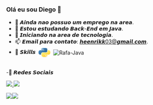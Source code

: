 ### Olá eu sou Diego 👋

- 🔭 𝘼𝙞𝙣𝙙𝙖 𝙣𝙖𝙤 𝙥𝙤𝙨𝙨𝙪𝙤 𝙪𝙢 𝙚𝙢𝙥𝙧𝙚𝙜𝙤 𝙣𝙖 𝙖𝙧𝙚𝙖.
- 🌱 𝙀𝙨𝙩𝙤𝙪 𝙚𝙨𝙩𝙪𝙙𝙖𝙣𝙙𝙤 𝘽𝙖𝙘𝙠-𝙀𝙣𝙙 𝙚𝙢 𝙅𝙖𝙫𝙖.
- 💬 𝙄𝙣𝙞𝙘𝙞𝙖𝙣𝙙𝙤 𝙣𝙖 𝙖𝙧𝙚𝙖 𝙙𝙚 𝙩𝙚𝙘𝙣𝙤𝙡𝙤𝙜𝙞𝙖.
- 📫 𝙀𝙢𝙖𝙞𝙡 𝙥𝙖𝙧𝙖 𝙘𝙤𝙣𝙩𝙖𝙩𝙤: 𝙝𝙚𝙚𝙣𝙧𝙞𝙠𝙠03@𝙜𝙢𝙖𝙞𝙡.𝙘𝙤𝙢.
- 📕 𝙎𝙠𝙞𝙡𝙡𝙨
  <img align="center" alt="Rafa-Python" height="30" width="40" src="https://raw.githubusercontent.com/devicons/devicon/master/icons/python/python-original.svg">
  <img align="center" alt="Rafa-Java" height="30" width="40" src="https://raw.githubusercontent.com/jmnote/z-icons/master/svg/java.svg">
 
 ##
 
 ###
-📱 𝙍𝙚𝙙𝙚𝙨 𝙎𝙤𝙘𝙞𝙖𝙞𝙨

<a id="linkedin" href="https://www.linkedin.com/in/diego-henrique-a6b0b2263/">
  <img src="https://img.shields.io/static/v1?style=for-the-badge&message=Linkedin&color=000000&logo=Linkedin&logoColor=FFFFFF&label="/>
  
<a id="twitter" href="https://twitter.com/dri_dev">
  <img src="https://img.shields.io/static/v1?style=for-the-badge&message=Twitter&color=000000&logo=Twitter&logoColor=FFFFFF&label="/>

![](http://github-profile-summary-cards.vercel.app/api/cards/repos-per-language?username=01Dritheme=dark)![](http://github-profile-summary-cards.vercel.app/api/cards/most-commit-language?username=1Dri&theme=dark)

  

